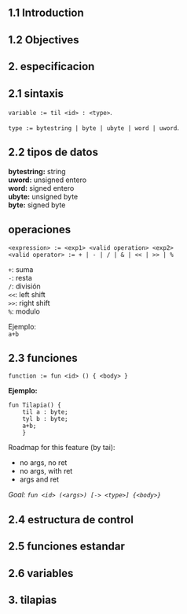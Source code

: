 ## 1.1 Introduction

## 1.2 Objectives

## 2. especificacion

## 2.1 sintaxis

```variable := til <id> : <type>```.   

```type := bytestring | byte | ubyte | word | uword```.   

## 2.2 tipos de datos

**bytestring:** string  
**uword:** unsigned entero  
**word:** signed entero  
**ubyte:** unsigned byte  
**byte:** signed byte  

## operaciones
```<expression> := <exp1> <valid operation> <exp2>```  
```<valid operator> := + | - | / | & | << | >> | %```  

`+`: suma  
`-`: resta  
`/`: división  
`<<`: left shift  
`>>`: right shift  
`%`: modulo

Ejemplo:   
```a+b``` 

## 2.3 funciones

```function := fun <id> () { <body> }```

**Ejemplo:**

```
fun Tilapia() { 
    til a : byte; 
    tyl b : byte; 
    a+b; 
    }
```

Roadmap for this feature (by tai):  
- no args, no ret  
- no args, with ret  
- args and ret  

_Goal: `fun <id> (<args>) [-> <type>] {<body>}`_


## 2.4 estructura de control

## 2.5 funciones estandar

## 2.6 variables

## 3. tilapias
